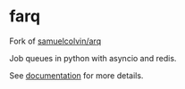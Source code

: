 # farq

Fork of [samuelcolvin/arq](https://github.com/samuelcolvin/arq)

Job queues in python with asyncio and redis.

See [documentation](https://arq-docs.helpmanual.io/) for more details.
